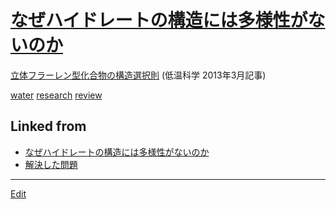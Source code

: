 ---
---
# [なぜハイドレートの構造には多様性がないのか](/なぜハイドレートの構造には多様性がないのか)

[立体フラーレン型化合物の構造選択則](https://eprints.lib.hokudai.ac.jp/dspace/handle/2115/52369) (低温科学 2013年3月記事)



[water](/water) [research](/research) [review](/review) 


## Linked from

* [なぜハイドレートの構造には多様性がないのか](なぜハイドレートの構造には多様性がないのか.md)
* [解決した問題](解決した問題.md)


----
[Edit](https://github.com/vitroid/vitroid.github.io/edit/master/MD/なぜハイドレートの構造には多様性がないのか.md)
